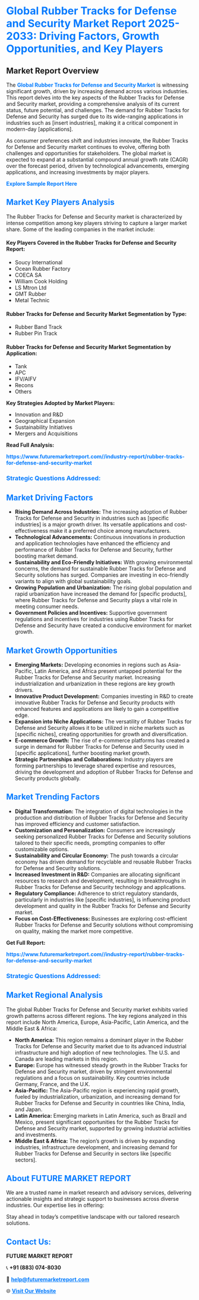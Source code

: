 <h1 style="color: #007BFF;">Global Rubber Tracks for Defense and Security Market Report 2025-2033: Driving Factors, Growth Opportunities, and Key Players</h1>

<section id="overview">
<h2>Market Report Overview</h2>
<p>The <a href="https://www.futuremarketreport.com//industry-report/rubber-tracks-for-defense-and-security-market" style="color: #007BFF; text-decoration: none;"><strong>Global Rubber Tracks for Defense and Security Market</strong></a> is witnessing significant growth, driven by increasing demand across various industries. This report delves into the key aspects of the Rubber Tracks for Defense and Security market, providing a comprehensive analysis of its current status, future potential, and challenges. The demand for Rubber Tracks for Defense and Security has surged due to its wide-ranging applications in industries such as [insert industries], making it a critical component in modern-day [applications].</p>
<p>As consumer preferences shift and industries innovate, the Rubber Tracks for Defense and Security market continues to evolve, offering both challenges and opportunities for stakeholders. The global market is expected to expand at a substantial compound annual growth rate (CAGR) over the forecast period, driven by technological advancements, emerging applications, and increasing investments by major players.</p>
</section>

<section id="overview">
<p><a href="https://www.futuremarketreport.com//request-sample/reportId=57331" style="color: #007BFF; text-decoration: none;"><strong>Explore Sample Report Here</strong></a></p>
</section>

<section id="key-players">
<h2 style="color: #007BFF;">Market Key Players Analysis</h2>
<p>The Rubber Tracks for Defense and Security market is characterized by intense competition among key players striving to capture a larger market share. Some of the leading companies in the market include:</p>
<h4>Key Players Covered in the Rubber Tracks for Defense and Security Report:</h4>
<ul><li>Soucy International</li><li>Ocean Rubber Factory</li><li>COECA SA</li><li>William Cook Holding</li><li>LS Mtron Ltd</li><li>GMT Rubber</li><li>Metal Technic</li></ul>
<h4>Rubber Tracks for Defense and Security Market Segmentation by Type:</h4>
<ul><li>Rubber Band Track</li><li>Rubber Pin Track</li></ul>

<h4>Rubber Tracks for Defense and Security Market Segmentation by Application:</h4>
<ul><li>Tank</li><li>APC</li><li>IFV/AIFV</li><li>Recons</li><li>Others</li></ul>
<p><strong>Key Strategies Adopted by Market Players:</strong></p>
<ul>
<li>Innovation and R&D</li>
<li>Geographical Expansion</li>
<li>Sustainability Initiatives</li>
<li>Mergers and Acquisitions</li>
</ul>
</section>

<section>
<p><strong>Read Full Analysis: </strong></p><a href="https://www.futuremarketreport.com//industry-report/rubber-tracks-for-defense-and-security-market" style="color: #007BFF; text-decoration: none;"><strong>https://www.futuremarketreport.com//industry-report/rubber-tracks-for-defense-and-security-market</strong></a>
<h3 style="color: #007BFF;">Strategic Questions Addressed:</h3>
</section>

<section id="driving-factors">
<h2 style="color: #007BFF;">Market Driving Factors</h2>
<ul>
<li><strong>Rising Demand Across Industries:</strong> The increasing adoption of Rubber Tracks for Defense and Security in industries such as [specific industries] is a major growth driver. Its versatile applications and cost-effectiveness make it a preferred choice among manufacturers.</li>
<li><strong>Technological Advancements:</strong> Continuous innovations in production and application technologies have enhanced the efficiency and performance of Rubber Tracks for Defense and Security, further boosting market demand.</li>
<li><strong>Sustainability and Eco-Friendly Initiatives:</strong> With growing environmental concerns, the demand for sustainable Rubber Tracks for Defense and Security solutions has surged. Companies are investing in eco-friendly variants to align with global sustainability goals.</li>
<li><strong>Growing Population and Urbanization:</strong> The rising global population and rapid urbanization have increased the demand for [specific products], where Rubber Tracks for Defense and Security plays a vital role in meeting consumer needs.</li>
<li><strong>Government Policies and Incentives:</strong> Supportive government regulations and incentives for industries using Rubber Tracks for Defense and Security have created a conducive environment for market growth.</li>
</ul>
</section>

<section id="growth-opportunities">
<h2 style="color: #007BFF;">Market Growth Opportunities</h2>
<ul>
<li><strong>Emerging Markets:</strong> Developing economies in regions such as Asia-Pacific, Latin America, and Africa present untapped potential for the Rubber Tracks for Defense and Security market. Increasing industrialization and urbanization in these regions are key growth drivers.</li>
<li><strong>Innovative Product Development:</strong> Companies investing in R&D to create innovative Rubber Tracks for Defense and Security products with enhanced features and applications are likely to gain a competitive edge.</li>
<li><strong>Expansion into Niche Applications:</strong> The versatility of Rubber Tracks for Defense and Security allows it to be utilized in niche markets such as [specific niches], creating opportunities for growth and diversification.</li>
<li><strong>E-commerce Growth:</strong> The rise of e-commerce platforms has created a surge in demand for Rubber Tracks for Defense and Security used in [specific applications], further boosting market growth.</li>
<li><strong>Strategic Partnerships and Collaborations:</strong> Industry players are forming partnerships to leverage shared expertise and resources, driving the development and adoption of Rubber Tracks for Defense and Security products globally.</li>
</ul>
</section>

<section id="trending-factors">
<h2 style="color: #007BFF;">Market Trending Factors</h2>
<ul>
<li><strong>Digital Transformation:</strong> The integration of digital technologies in the production and distribution of Rubber Tracks for Defense and Security has improved efficiency and customer satisfaction.</li>
<li><strong>Customization and Personalization:</strong> Consumers are increasingly seeking personalized Rubber Tracks for Defense and Security solutions tailored to their specific needs, prompting companies to offer customizable options.</li>
<li><strong>Sustainability and Circular Economy:</strong> The push towards a circular economy has driven demand for recyclable and reusable Rubber Tracks for Defense and Security solutions.</li>
<li><strong>Increased Investment in R&D:</strong> Companies are allocating significant resources to research and development, resulting in breakthroughs in Rubber Tracks for Defense and Security technology and applications.</li>
<li><strong>Regulatory Compliance:</strong> Adherence to strict regulatory standards, particularly in industries like [specific industries], is influencing product development and quality in the Rubber Tracks for Defense and Security market.</li>
<li><strong>Focus on Cost-Effectiveness:</strong> Businesses are exploring cost-efficient Rubber Tracks for Defense and Security solutions without compromising on quality, making the market more competitive.</li>
</ul>
</section>

<section>
<p><strong>Get Full Report: </strong></p><a href="https://www.futuremarketreport.com//industry-report/rubber-tracks-for-defense-and-security-market" style="color: #007BFF; text-decoration: none;"><strong>https://www.futuremarketreport.com//industry-report/rubber-tracks-for-defense-and-security-market</strong></a>
<h3 style="color: #007BFF;">Strategic Questions Addressed:</h3>
</section>


<section id="regional-analysis">
<h2 style="color: #007BFF;">Market Regional Analysis</h2>
<p>The global Rubber Tracks for Defense and Security market exhibits varied growth patterns across different regions. The key regions analyzed in this report include North America, Europe, Asia-Pacific, Latin America, and the Middle East & Africa:</p>
<ul>
<li><strong>North America:</strong> This region remains a dominant player in the Rubber Tracks for Defense and Security market due to its advanced industrial infrastructure and high adoption of new technologies. The U.S. and Canada are leading markets in this region.</li>
<li><strong>Europe:</strong> Europe has witnessed steady growth in the Rubber Tracks for Defense and Security market, driven by stringent environmental regulations and a focus on sustainability. Key countries include Germany, France, and the U.K.</li>
<li><strong>Asia-Pacific:</strong> The Asia-Pacific region is experiencing rapid growth, fueled by industrialization, urbanization, and increasing demand for Rubber Tracks for Defense and Security in countries like China, India, and Japan.</li>
<li><strong>Latin America:</strong> Emerging markets in Latin America, such as Brazil and Mexico, present significant opportunities for the Rubber Tracks for Defense and Security market, supported by growing industrial activities and investments.</li>
<li><strong>Middle East & Africa:</strong> The region’s growth is driven by expanding industries, infrastructure development, and increasing demand for Rubber Tracks for Defense and Security in sectors like [specific sectors].</li>
</ul>
</section>

<footer>
<h2 style="color: #007BFF;">About FUTURE MARKET REPORT</h2>
<p>We are a trusted name in market research and advisory services, delivering actionable insights and strategic support to businesses across diverse industries. Our expertise lies in offering:</p>

<p>Stay ahead in today’s competitive landscape with our tailored research solutions.</p>

<h2 style="color: #007BFF;">Contact Us:</h2>
<p><strong>FUTURE MARKET REPORT</strong></p>
<p>📞 <strong>+91 (883) 074-8030</strong></p>
<p>📧 <strong><a href="mailto:help@futuremarketreport.com" style="color: #007BFF;">help@futuremarketreport.com</a></strong></p>
<p>🌐 <strong><a href="https://www.futuremarketreport.com/" style="color: #007BFF;">Visit Our Website</a></strong></p>
</footer>